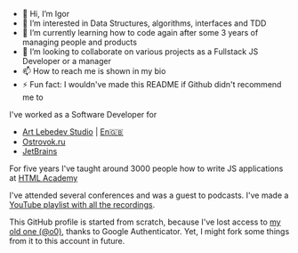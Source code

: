 - 👋 Hi, I’m Igor
- 👀 I’m interested in Data Structures, algorithms, interfaces and TDD
- 🌱 I’m currently learning how to code again after some 3 years of managing people and products
- 💞️ I’m looking to collaborate on various projects as a Fullstack JS Developer or a manager
- 📫 How to reach me is shown in my bio
- ⚡ Fun fact: I wouldn've made this README if Github didn't recommend me to

I've worked as a Software Developer for
- [Art Lebedev Studio](https://artlebedev.ru/o0) | [En🇬🇧](https://artlebedev.com)
- [Ostrovok.ru](https://ostrovok.ru)
- [JetBrains](https://jetbrains.com)

For five years I've taught around 3000 people how to write JS applications at [HTML Academy](https://htmlacademy.ru) 

I've attended several conferences and was a guest to podcasts. I've made a [YouTube playlist with all the recordings](https://youtube.com/playlist?list=PLmOh95BPNWptLjbHydIIYoOm1GOhRtCom&si=9_qGkqRunC79A189).

This GitHub profile is started from scratch, because I've lost access to [my old one (@o0)](https://github.com/o0), thanks to Google Authenticator. Yet, I might fork some things from it to this account in future.

<!---
iamo0/iamo0 is a ✨ special ✨ repository because its `README.md` (this file) appears on your GitHub profile.
You can click the Preview link to take a look at your changes.
--->
